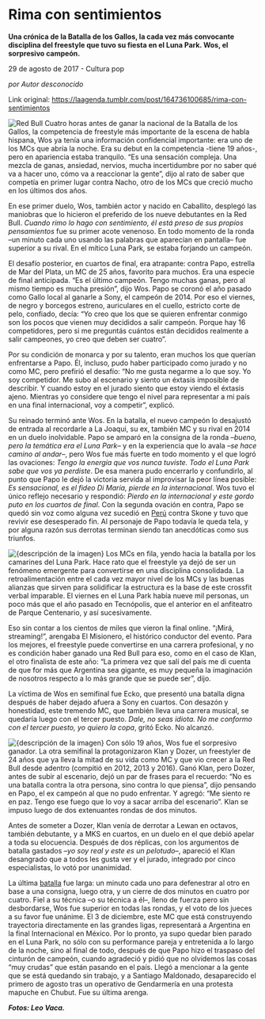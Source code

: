 # Rima con sentimientos

**Una crónica de la Batalla de los Gallos, la cada vez más convocante disciplina del freestyle que tuvo su fiesta en el Luna Park. Wos,  el sorpresivo campeón.**

29 de agosto de 2017 - Cultura pop

_por Autor desconocido_

Link original: https://laagenda.tumblr.com/post/164736100685/rima-con-sentimientos

![Red Bull](https://64.media.tumblr.com/3d00f355ab9b25c7f784ad9f5e671b3b/tumblr_inline_pdvzvtW45G1t6q87u_500.jpg)
Cuatro
horas antes de ganar la nacional de la Batalla de los Gallos, la
competencia de freestyle más importante de la escena de habla
hispana, Wos ya tenía una información confidencial importante: era
uno de los MCs que abría la noche. Era su debut en la competencia
-tiene 19 años-, pero en apariencia estaba tranquilo. “Es una
sensación compleja. Una mezcla de ganas, ansiedad, nervios, mucha
incertidumbre por no saber qué va a hacer uno, cómo va a reaccionar
la gente”, dijo al rato de saber que competía en primer lugar
contra Nacho, otro de los MCs que creció mucho en los últimos dos
años. 


En
ese primer duelo, Wos, también actor y nacido en Caballito, desplegó
las maniobras que lo hicieron el preferido de los nueve debutantes en
la Red Bull. *Cuando
rimo lo hago con sentimiento, él está preso de sus propios
pensamientos*
fue
su primer acote venenoso. En todo momento de la ronda –un minuto
cada uno usando las palabras que aparecían en pantalla– fue
superior a su rival. En el mítico Luna Park, se estaba forjando un
campeón.  


El
desafío posterior, en cuartos de final, era atrapante: contra Papo,
estrella de Mar del Plata, un MC de 25 años, favorito para muchos.
Era una especie de final anticipada. “Es el último campeón. Tengo
muchas ganas, pero al mismo tiempo es mucha presión”, dijo Wos.
Papo se coronó el año pasado como Gallo local al ganarle a Sony, el
campeón de 2014. Por eso el viernes, de negro y borcegos estreno,
auriculares en el cuello, estricto corte de pelo, confiado, decía:
 “Yo creo que los que se quieren enfrentar conmigo son los
pocos que vienen muy decididos a salir campeón. Porque hay 16
competidores, pero si me preguntás cuántos están decididos
realmente a salir campeones, yo creo que deben ser cuatro”. 



Por
su condición de monarca y por su talento, eran muchos los que
querían enfrentarse a Papo. Él, incluso, pudo haber participado
como jurado y no como MC, pero prefirió el desafío: “No me gusta
negarme a lo que soy. Yo soy competidor. Me subo al escenario y
siento un éxtasis imposible de describir. Y cuando estoy en el
jurado siento que estoy viendo el éxtasis ajeno. Mientras yo
considere que tengo el nivel para representar a mi país en una final
internacional, voy a competir”, explicó. 


Su
reinado terminó ante Wos. En la batalla, el nuevo campeón lo
desajustó de entrada al recordarle a La Joaqui, su ex, también MC y
su rival en 2014 en un duelo inolvidable. Papo se amparó en la
consigna de la ronda –*bueno,
pero la temática era el Luna Park*–
y
en la experiencia que lo avala –*se
hace camino al andar*–,
pero Wos fue más fuerte en todo momento y el que logró las
ovaciones: *Tengo
la energía que vos nunca tuviste. Todo el Luna Park sabe que vos ya
perdiste*.
De esa manera pudo encerrarlo y confundirlo, al punto que Papo le
dejó la victoria servida al improvisar la peor línea posible: *Es
sensacional, es el fideo Di María, pierde en la internacional*.
Wos tuvo el único reflejo necesario y respondió: *Pierdo
en la internacional y este gordo puto en los cuartos de final*.
Con la segunda ovación en contra, Papo se quedó sin voz como alguna
vez sucedió en [Perú](https://www.youtube.com/watch?v=FmZUwwJZrXY&spfreload=10)
contra
Skone y tuvo que revivir ese desesperado fin.  Al personaje de
Papo todavía le queda tela, y por alguna razón sus derrotas
terminan siendo tan anecdóticas como sus triunfos.  

  
  


![{descripción de la imagen}](https://64.media.tumblr.com/5c6ec9b47e345398e76dedcbb2e74271/tumblr_inline_pdvzvtuWjW1t6q87u_500.jpg) Los MCs en fila, yendo hacia la batalla por los camarines del Luna Park. 
Hace
rato que el freestyle ya dejó de ser un fenómeno emergente para
convertirse en una disciplina consolidada. La retroalimentación
entre el cada vez mayor nivel de los MCs y las buenas alianzas que
sirven para solidificar la estructura es la base de este crossfit
verbal imparable. El viernes en el Luna Park había nueve mil
personas, un poco más que el año pasado en Tecnópolis, que el
anterior en el anfiteatro de Parque Centenario, y así sucesivamente.




Eso
sin contar a los cientos de miles que vieron la final online. “¡Mirá,
streaming!”, arengaba El Misionero, el histórico conductor del
evento. Para los mejores, el freestyle puede convertirse en una
carrera profesional, y no es condición haber ganado una Red Bull
para eso, como en el caso de Klan, el otro finalista de este año:
“La primera vez que salí del país me di cuenta de que for más
que Argentina sea gigante, es muy pequeña la imaginación de
nosotros respecto a lo más grande que se puede ser”, dijo.

La
víctima de Wos en semifinal fue Ecko, que presentó una batalla
digna después de haber dejado afuera a Sony en cuartos. Con desazón
y honestidad, este tremendo MC, que también lleva una carrera
musical, se quedaría luego con el tercer puesto. *Dale,
no seas idiota. No me conformo con el tercer puesto, yo quiero la
copa*,
gritó Ecko. No alcanzó. 


![{descripción de la imagen}](https://64.media.tumblr.com/96ac4c33d4116646aca22aa417ef39b0/tumblr_inline_pdvzvuat0Y1t6q87u_500.jpg) Con sólo 19 años, Wos fue el sorpresivo ganador. 
La
otra semifinal la protagonizaron Klan y Dozer, un freestyler de 24
años que ya lleva la mitad de su vida como MC y que vio crecer a la
Red Bull desde adentro (compitió en 2012, 2013 y 2016). Ganó Klan,
pero Dozer, antes de subir al escenario, dejó un par de frases para
el recuerdo: “No es una batalla contra la otra persona, sino contra
lo que piensa”, dijo pensando en Papo, el ex campeón al que no
pudo enfrentar. Y agregó: “Me siento re en paz. Tengo ese fuego
que lo voy a sacar arriba del escenario”. Klan se impuso luego de
dos extenuantes rondas de dos minutos. 


Antes
de someter a Dozer, Klan venía de derrotar a Lewan en octavos,
también debutante, y a MKS en cuartos, en un duelo en el que debió
apelar a toda su elocuencia. Después de dos réplicas, con los
argumentos de batalla gastados –*yo
soy real y este es un pelotudo*–,
apareció el Klan desangrado que a todos les gusta ver y el jurado,
integrado por cinco especialistas, lo votó por unanimidad. 



La
última [batalla](https://www.youtube.com/watch?v=f_TTjm6zW8U) fue larga: un minuto cada uno para defenestrar al
otro en base a una consigna, luego otra, y un cierre de dos minutos
en cuatro por cuatro. Fiel a su técnica –o su técnica a él–,
lleno de fuerza pero sin desbordarse, Wos fue superior en todas las
rondas, y el voto de los jueces a su favor fue unánime. El 3 de
diciembre, este MC que está construyendo trayectoria directamente en
las grandes ligas, representará a Argentina en la final
Internacional en México. Por lo pronto, ya supo quedar bien parado
en el Luna Park, no sólo con su performance pareja y entretenida a
lo largo de la noche, sino al final de todo, después de que Papo
hizo el traspaso del cinturón de campeón, cuando agradeció y pidió
que no olvidemos las cosas “muy crudas” que están pasando en el
país. Llegó a mencionar a la gente que se está quedando sin
trabajo, y a Santiago Maldonado, desaparecido el primero de agosto
tras un operativo de Gendarmería en una protesta mapuche en Chubut.
Fue su última arenga. 


***Fotos: Leo Vaca.*** 
